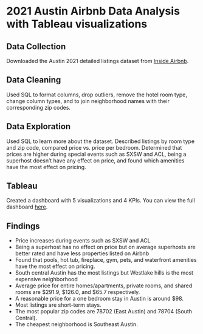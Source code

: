 # 2021 Austin Airbnb Data Analysis with Tableau visualizations
## Data Collection
Downloaded the Austin 2021 detailed listings dataset from [Inside Airbnb](http://insideairbnb.com/get-the-data/).

## Data Cleaning
Used SQL to format columns, drop outliers, remove the hotel room type, change column types, and to join neighborhood names with their corresponding zip codes.

## Data Exploration
Used SQL to learn more about the dataset. Described listings by room type and zip code, compared price vs. price per bedroom. Determined that prices are higher during special events such as SXSW and ACL, being a superhost doesn’t have any effect on price, and found which amenities have the most effect on pricing.

## Tableau
Created a dashboard with 5 visualizations and 4 KPIs. You can view the full dashboard [here]( https://public.tableau.com/app/profile/andrea.bernal/viz/airbnb_16505703431140/Dashboard1?publish=yes).

## Findings 
* Price increases during events such as SXSW and ACL
* Being a superhost has no effect on price but on average superhosts are better rated and have less properties listed on Airbnb
* Found that pools, hot tub, fireplace, gym, pets, and waterfront amenities have the most effect on pricing.
* South central Austin has the most listings but Westlake hills is the most expensive neighborhood
* Average price for entire homes/apartments, private rooms, and shared rooms are $291.9, $126.0, and $65.7 respectively.
*  A reasonable price for a one bedroom stay in Austin is around $98.
* Most listings are short-term stays.
* The most popular zip codes are 78702 (East Austin) and 78704 (South Central).
* The cheapest neighborhood is Southeast Austin.

